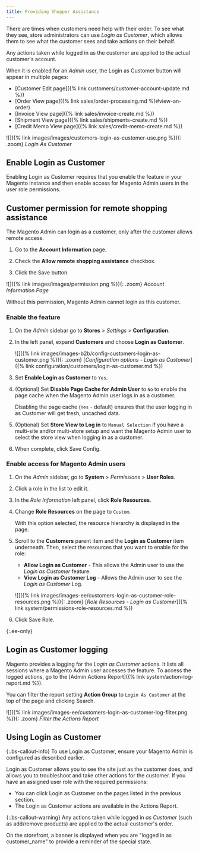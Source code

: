 ```yaml
---
title: Providing Shopper Assistance
---
```


There are times when customers need help with their order. To see what they see, store administrators can use _Login as Customer_, which allows them to see what the customer sees and take actions on their behalf.

Any actions taken while logged in as the customer are applied to the actual customer's account.

When it is enabled for an _Admin_ user, the Login as Customer button will appear in multiple pages:

* [Customer Edit page]({% link customers/customer-account-update.md %})
* [Order View page]({% link sales/order-processing.md %}#view-an-order)
* [Invoice View page]({% link sales/invoice-create.md %})
* [Shipment View page]({% link sales/shipments-create.md %})
* [Credit Memo View page]({% link sales/credit-memo-create.md %})

![]({% link images/images/customers-login-as-customer-use.png %}){: .zoom}
_Login As Customer_

## Enable Login as Customer

Enabling Login as Customer requires that you enable the feature in your Magento instance and then enable access for Magento Admin users in the user role permissions.

## Customer permission for remote shopping assistance

The Magento Admin can login as a customer, only after the customer allows remote access.

1. Go to the **Account Information** page.

1. Check the **Allow remote shopping assistance** checkbox.

1. Click the <span class="btn">Save</span> button.

![]({% link images/images/permission.png %}){: .zoom}
_Account Information Page_

Without this permission, Magento Admin cannot login as this customer.

### Enable the feature

1. On the _Admin_ sidebar go to  **Stores** > _Settings_ > **Configuration**.

1. In the left panel, expand **Customers** and choose  **Login as Customer**.

   ![]({% link images/images-b2b/config-customers-login-as-customer.png %}){: .zoom}
   [_Configuration options - Login as Customer_]({% link configuration/customers/login-as-customer.md %})

1. Set **Enable Login as Customer** to `Yes`.

1. (Optional) Set **Disable Page Cache for Admin User** to `No` to enable the page cache when the Magento Admin user logs in as a customer.

   Disabling the page cache (`Yes` - default) ensures that the user logging in as Customer will get fresh, uncached data.

1. (Optional) Set **Store View to Log in** to `Manual Selection` if you have a multi-site and/or multi-store setup and want the Magento Admin user to select the store view when logging in as a customer.

1. When complete, click <span class="btn">Save Config</span>.

### Enable access for Magento Admin users

1. On the _Admin_ sidebar, go to **System** > _Permissions_ > **User Roles**.

1. Click a role in the list to edit it.

1. In the _Role Information_ left panel, click **Role Resources**.

1. Change **Role Resources** on the page to `Custom`.

   With this option selected, the resource hierarchy is displayed in the page.

1. Scroll to the  **Customers**  parent item and the **Login as Customer** item underneath. Then, select the resources that you want to enable for the role:

   * **Allow Login as Customer** - This allows the Admin user to use the _Login as Customer_ feature.
   * **View Login as Customer Log** - Allows the Admin user to see the _Login as Customer_ Log.

   ![]({% link images/images-ee/customers-login-as-customer-role-resources.png %}){: .zoom}
   [_Role Resources - Login as Customer_]({% link system/permissions-role-resources.md %})

1. Click <span class="btn">Save Role</span>.

{:.ee-only}
## Login as Customer logging

Magento provides a logging for the _Login as Customer_ actions. It lists all sessions where a Magento Admin user accesses the feature. To access the logged actions, go to the [Admin Actions Report]({% link system/action-log-report.md %}).

You can filter the report setting **Action Group** to `Login As Customer` at the top of the page and clicking <span class="btn">Search</span>.

![]({% link images/images-ee/customers-login-as-customer-log-filter.png %}){: .zoom}
_Filter the Actions Report_

## Using Login as Customer

{:.bs-callout-info}
To use Login as Customer, ensure your Magento Admin is configured as described earlier.

Login as Customer allows you to see the site just as the customer does, and allows you to troubleshoot and take other actions for the customer. If you have an assigned user role with the required permissions:

* You can click <span class="btn">Login as Customer</span> on the pages listed in the previous section.
* The Login as Customer actions are available in the Actions Report.

{:.bs-callout-warning}
Any actions taken while logged in _as Customer_ (such as add/remove products) are applied to the actual customer's order.

On the storefront, a banner is displayed when you are "logged in as customer_name" to provide a reminder of the special state.
